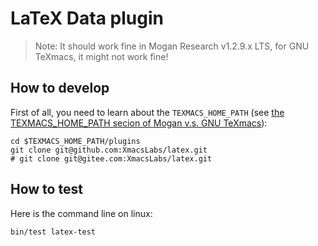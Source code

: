 # LaTeX Data plugin
> Note: It should work fine in Mogan Research v1.2.9.x LTS, for GNU TeXmacs, it might not work fine!

## How to develop
First of all, you need to learn about the `TEXMACS_HOME_PATH` (see [the TEXMACS_HOME_PATH secion of Mogan v.s. GNU TeXmacs](https://mogan.app/guide/Mogan_versus_TeXmacs.html#texmacs-home-path)):
```
cd $TEXMACS_HOME_PATH/plugins
git clone git@github.com:XmacsLabs/latex.git
# git clone git@gitee.com:XmacsLabs/latex.git
```

## How to test
Here is the command line on linux:
```
bin/test latex-test
```
